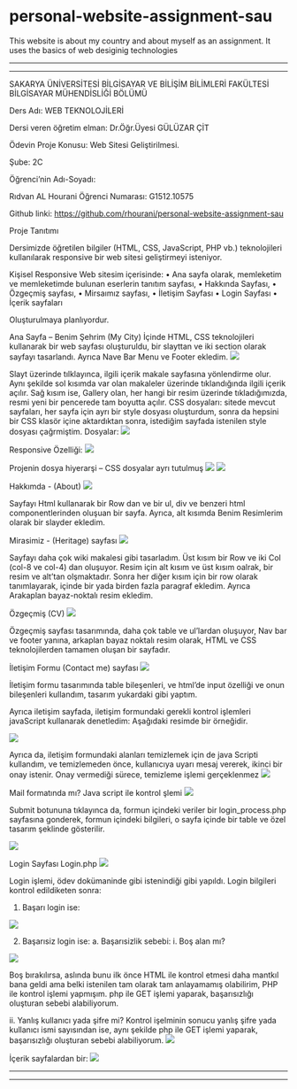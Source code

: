 # personal-website-assignment-sau
This website is about my country and about myself as an assignment. It uses the basics of web desiginig technologies



******
******
 

SAKARYA ÜNİVERSİTESİ
BİLGİSAYAR VE BİLİŞİM BİLİMLERİ FAKÜLTESİ
BİLGİSAYAR MÜHENDİSLİĞİ BÖLÜMÜ


Ders Adı: WEB TEKNOLOJİLERİ

Dersi veren öğretim elman: Dr.Öğr.Üyesi GÜLÜZAR ÇİT

Ödevin Proje Konusu: Web Sitesi Geliştirilmesi.

Şube: 2C

Öğrenci’nin Adı-Soyadı:

Rıdvan AL Hourani
Öğrenci Numarası: G1512.10575

Github linki: https://github.com/rhourani/personal-website-assignment-sau 











Proje Tanıtımı

Dersimizde öğretilen bilgiler (HTML, CSS, JavaScript, PHP vb.) teknolojileri kullanılarak responsive bir web sitesi geliştirmeyi isteniyor.

Kişisel Responsive Web sitesim içerisinde:
•	Ana sayfa olarak, memleketim ve memleketimde bulunan eserlerin tanıtım sayfası,
•	Hakkında Sayfası,
•	Özgeçmiş sayfası,
•	Mirsaımız sayfası,
•	İletişim Sayfası
•	Login Sayfası
•	İçerik sayfaları

Oluşturulmaya planlıyordur.


















Ana Sayfa – Benim Şehrim (My City)
İçinde HTML, CSS teknolojileri kullanarak bir web sayfası oluşturuldu, bir slayttan ve iki section olarak sayfayı tasarlandı. Ayrıca Nave Bar Menu ve Footer ekledim. 
 <img src="webTecReportImages/main%20%page.png">

Slayt üzerinde tılklayınca, ilgili içerik makale sayfasına yönlendirme olur.
Aynı şekilde sol kısımda var olan makaleler üzerinde tıklandığında ilgili içerik açılır.
Sağ kısım ise, Gallery olan, her hangi bir resim üzerinde tıkladığımızda, resmi yeni bir pencerede tam boyutta açılır.
CSS dosyaları: sitede mevcut sayfaları, her sayfa için ayrı bir style dosyası oluşturdum, sonra da hepsini bir CSS klasör içine aktardıktan sonra, istediğim sayfada istenilen style dosyası çağrmiştim.
Dosyalar:
<img src="webTecReportImages/css.png">





Responsive Özelliği:
<img src="webTecReportImages/responsive.png">
 

Projenin dosya hiyerarşi – CSS dosyalar ayrı tutulmuş
<img src="webTecReportImages/hirarşy%2001.png">
<img src="webTecReportImages/hirarşy%201.png">















Hakkımda - (About) 
<img src="webTecReportImages/about.png">


Sayfayı Html kullanarak bir Row dan ve bir ul, div ve benzeri html componentlerinden oluşuan bir sayfa. Ayrıca, alt kısımda Benim Resimlerim olarak bir slayder ekledim.


















Mirasimiz - (Heritage) sayfası
<img src="webTecReportImages/Heritage.png">

Sayfayı daha çok wiki makalesi gibi tasarladım. Üst kısım bir Row ve iki Col (col-8 ve col-4) dan oluşuyor. Resim için alt kısım ve üst kısım oalrak, bir resim ve alt’tan olşmaktadır.
Sonra her diğer kısım için bir row olarak tanımlayarak, içinde bir yada birden fazla paragraf ekledim.
Ayrıca Arakaplan bayaz-noktalı resim ekledim.
















Özgeçmiş (CV)
<img src="webTecReportImages/CV.png">

Özgeçmiş sayfası tasarımında, daha çok table ve ul’lardan oluşuyor, Nav bar ve footer yanına, arkaplan bayaz noktalı resim olarak, HTML ve CSS teknolojilerden tamamen oluşan bir sayfadır.

















İletişim Formu (Contact me) sayfası
<img src="webTecReportImages/Contact.png">

İletişim formu tasarımında table bileşenleri, ve html’de input özelliği ve onun bileşenleri kullandım, tasarım yukardaki gibi yaptım.

Ayrıca iletişim sayfada, iletişim formundaki gerekli kontrol işlemleri javaScript kullanarak denetledim: Aşağıdaki resimde bir örneğidir.

<img src="webTecReportImages/Java%20Script%20contact%20form.png">



Ayrıca da, iletişim formundaki alanları temizlemek için de java Scripti kullandım, ve temizlemeden önce, kullanıcıya uyarı mesaj vererek, ikinci bir onay istenir. Onay vermediği sürece, temizleme işlemi gerçeklenmez
<img src="webTecReportImages/Clean.png">


Mail formatında mı? Java script ile kontrol şlemi
<img src="webTecReportImages/mail.png">








Submit botununa tıklayınca da, formun içindeki veriler bir login_process.php sayfasına gonderek, formun içindeki bilgileri, o sayfa içinde bir table ve özel tasarım şeklinde gösterilir.
 
<img src="webTecReportImages/form%20%data.png">




















Login Sayfası
Login.php
<img src="webTecReportImages/login.png">

Login işlemi, ödev dokümaninde gibi istenindiği gibi yapıldı. Login bilgileri kontrol edildiketen sonra:
1.	Başarı login ise:
<img src="webTecReportImages/login%20%ok.png">

2.	Başarısiz login ise:
a.	Başarısizlik sebebi:
i.	Boş alan mı?
<img src="webTecReportImages/blank%20%login.png">

Boş bırakılırsa, aslında bunu ilk önce HTML ile kontrol etmesi daha mantkıl bana geldi ama belki istenilen tam olarak tam anlayamamış olabilirim, PHP ile kontrol işlemi yapmışım. php ile GET işlemi yaparak, başarısızlığı oluşturan sebebi alabiliyorum.
 
ii.	Yanlış kullanıcı yada şifre mi?
Kontrol işelminin sonucu yanlış şifre yada kullanıcı ismi sayısından ise, aynı şekilde php ile GET işlemi yaparak, başarısızlığı oluşturan sebebi alabiliyorum.
<img src="webTecReportImages/user%20%failed%20%login.png">



İçerik sayfalardan bir:
<img src="webTecReportImages/Article.png">




*****
*****



